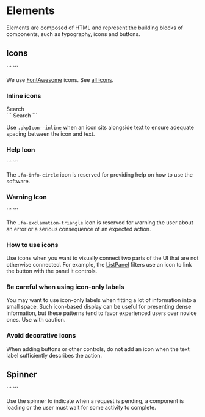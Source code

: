 # Elements

Elements are composed of HTML and represent the building blocks of components, such as typography, icons and buttons.

## Icons

<div class="pkpul-element">
	<div class="pkpul-element__preview">
		<span class="fa fa-search" aria-hidden="true"></span>
		<span class="fa fa-chevron-up" aria-hidden="true"></span>
		<span class="fa fa-chevron-down" aria-hidden="true"></span>
	</div>
```
<span class="fa fa-search" aria-hidden="true"></span>
<span class="fa fa-chevron-up" aria-hidden="true"></span>
<span class="fa fa-chevron-down" aria-hidden="true"></span>
```
</div>

We use [FontAwesome](http://fontawesome.io/) icons. See [all icons](http://fontawesome.io/icons/).

### Inline icons

<div class="pkpul-element">
	<div class="pkpul-element__preview">
		<span class="fa fa-search pkpIcon--inline" aria-hidden="true"></span> Search
	</div>
```
<span class="fa fa-search pkpIcon--inline" aria-hidden="true"></span> Search
```
</div>

Use `.pkpIcon--inline` when an icon sits alongside text to ensure adequate spacing between the icon and text.

### Help Icon

<div class="pkpul-element">
	<div class="pkpul-element__preview">
		<span class="fa fa-info-circle" aria-hidden="true"></span>
	</div>
```
<span class="fa fa-info-circle" aria-hidden="true"></span>
```
</div>

The `.fa-info-circle` icon is reserved for providing help on how to use the software.

### Warning Icon

<div class="pkpul-element">
	<div class="pkpul-element__preview">
		<span class="fa fa-exclamation-triangle" aria-hidden="true"></span>
	</div>
```
<span class="fa fa-exclamation-triangle" aria-hidden="true"></span>
```
</div>

The `.fa-exclamation-triangle` icon is reserved for warning the user about an error or a serious consequence of an expected action.

### How to use icons

Use icons when you want to visually connect two parts of the UI that are not otherwise connected. For example, the [ListPanel](/#/components/ListPanel) filters use an icon to link the button with the panel it controls.

### Be careful when using icon-only labels

You may want to use icon-only labels when fitting a lot of information into a small space. Such icon-based display can be useful for presenting dense information, but these patterns tend to favor experienced users over novice ones. Use with caution.

### Avoid decorative icons

When adding buttons or other controls, do not add an icon when the text label sufficiently describes the action.

## Spinner

<div class="pkpul-element">
	<div class="pkpul-element__preview">
		<span class="pkpSpinner" aria-hidden="true"></span>
	</div>
```
	<span class="pkpSpinner" aria-hidden="true"></span>
```
</div>

Use the spinner to indicate when a request is pending, a component is loading or the user must wait for some activity to complete.
